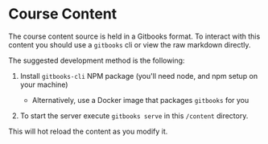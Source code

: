 # Course Content

The course content source is held in a Gitbooks format. To interact with this content you should use a `gitbooks` cli 
or view the raw markdown directly.

The suggested development method is the following:

1. Install `gitbooks-cli` NPM package (you'll need node, and npm setup on your machine)

    - Alternatively, use a Docker image that packages `gitbooks` for you

2. To start the server execute `gitbooks serve` in this `/content` directory.

This will hot reload the content as you modify it.
